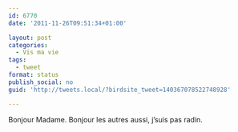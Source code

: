 ```yaml
---
id: 6770
date: '2011-11-26T09:51:34+01:00'

layout: post
categories:
  - Vis ma vie
tags:
  - tweet
format: status
publish_social: no
guid: 'http://tweets.local/?birdsite_tweet=140367078522748928'

---
```


Bonjour Madame. Bonjour les autres aussi, j’suis pas radin.